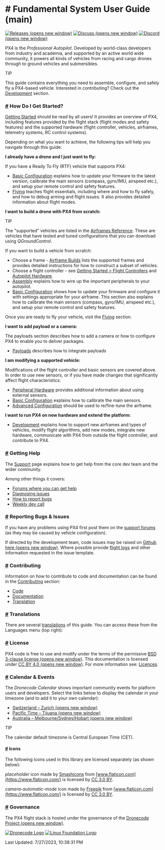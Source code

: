 # # Fundamental System User Guide (main)



[![Releases](https://img.shields.io/badge/release-main-blue.svg) (opens new window)](https://github.com/PX4/PX4-Autopilot/releases) [![Discuss](https://img.shields.io/badge/discuss-px4-ff69b4.svg) (opens new window)](https://discuss.px4.io/) [![Discord](https://discordapp.com/api/guilds/1022170275984457759/widget.png?style=shield) (opens new window)](https://discord.gg/dronecode)

PX4 is the _Professional Autopilot_. Developed by world-class developers from industry and academia, and supported by an active world wide community, it powers all kinds of vehicles from racing and cargo drones through to ground vehicles and submersibles.

TIP

This guide contains everything you need to assemble, configure, and safely fly a PX4-based vehicle. Interested in contributing? Check out the [Development](broken-reference) section.

### [#](broken-reference) How Do I Get Started? <a href="#how-do-i-get-started" id="how-do-i-get-started"></a>

[Getting Started](.gitbook/assets/getting\_started) should be read by all users! It provides an overview of PX4, including features provided by the flight stack (flight modes and safety features) and the supported hardware (flight controller, vehicles, airframes, telemetry systems, RC control systems).

Depending on what you want to achieve, the following tips will help you navigate through this guide:

**I already have a drone and I just want to fly:**

If you have a Ready To Fly (RTF) vehicle that supports PX4:

* [Basic Configuration](.gitbook/assets/config) explains how to update your firmware to the latest version, calibrate the main sensors (compass, gyro/IMU, airspeed etc.), and setup your remote control and safety features.
* [Flying](.gitbook/assets/flying) teaches flight essentials, including where and how to fly safely, and how to debug arming and flight issues. It also provides detailed information about flight modes.

**I want to build a drone with PX4 from scratch:**

TIP

The "supported" vehicles are listed in the [Airframes Reference](broken-reference). These are vehicles that have tested and tuned configurations that you can download using _QGroundControl_.

If you want to build a vehicle from scratch:

* Choose a frame - [Airframe Builds](.gitbook/assets/airframes) lists the supported frames and provides detailed instructions for how to construct a subset of vehicles.
* Choose a flight controller - see [Getting Started > Flight Controllers](broken-reference) and [Autopilot Hardware](.gitbook/assets/flight\_controller).
* [Assembly](.gitbook/assets/assembly) explains how to wire up the important peripherals to your autopilot.
* [Basic Configuration](.gitbook/assets/config) shows how to update your firmware and configure it with settings appropriate for your airframe. This section also explains how to calibrate the main sensors (compass, gyro/IMU, airspeed etc.), and setup your remote control and safety features.

Once you are ready to fly your vehicle, visit the [Flying](.gitbook/assets/flying) section.

**I want to add payload or a camera:**

The payloads section describes how to add a camera or how to configure PX4 to enable you to deliver packages.

* [Payloads](.gitbook/assets/payloads) describes how to integrate payloads

**I am modifying a supported vehicle:**

Modifications of the flight controller and basic sensors are covered above. In order to use new sensors, or if you have made changes that significantly affect flight characteristics:

* [Peripheral Hardware](.gitbook/assets/peripherals) provides additional information about using external sensors.
* [Basic Configuration](.gitbook/assets/config) explains how to calibrate the main sensors.
* [Advanced Configuration](.gitbook/assets/advanced\_config) should be used to re/fine-tune the airframe.

**I want to run PX4 on new hardware and extend the platform:**

* [Development](broken-reference) explains how to support new airframes and types of vehicles, modify flight algorithms, add new modes, integrate new hardware, communicate with PX4 from outside the flight controller, and contribute to PX4.

### [#](broken-reference) Getting Help <a href="#getting-help" id="getting-help"></a>

The [Support](broken-reference) page explains how to get help from the core dev team and the wider community.

Among other things it covers:

* [Forums where you can get help](https://about/main/en/contribute/support.html#forums-and-chat)
* [Diagnosing issues](https://about/main/en/contribute/support.html#diagnosing-problems)
* [How to report bugs](https://about/main/en/contribute/support.html#issue-bug-reporting)
* [Weekly dev call](https://about/main/en/contribute/support.html#weekly-dev-call)

### [#](broken-reference) Reporting Bugs & Issues <a href="#reporting-bugs-issues" id="reporting-bugs-issues"></a>

If you have any problems using PX4 first post them on the [support forums](https://about/main/en/contribute/support.html#forums-and-chat) (as they may be caused by vehicle configuration).

If directed by the development team, code issues may be raised on [Github here (opens new window)](https://github.com/PX4/PX4-Autopilot/issues). Where possible provide [flight logs](broken-reference) and other information requested in the issue template.

### [#](broken-reference) Contributing <a href="#contributing" id="contributing"></a>

Information on how to contribute to code and documentation can be found in the [Contributing](.gitbook/assets/contribute) section:

* [Code](.gitbook/assets/contribute)
* [Documentation](broken-reference)
* [Translation](broken-reference)

### [#](broken-reference) Translations <a href="#translations" id="translations"></a>

There are several [translations](broken-reference) of this guide. You can access these from the Languages menu (top right):

### [#](broken-reference) License <a href="#license" id="license"></a>

PX4 code is free to use and modify under the terms of the permissive [BSD 3-clause license (opens new window)](https://opensource.org/licenses/BSD-3-Clause). This documentation is licensed under [CC BY 4.0 (opens new window)](https://creativecommons.org/licenses/by/4.0/). For more information see: [Licences](broken-reference).

### [#](broken-reference) Calendar & Events <a href="#calendar-events" id="calendar-events"></a>

The _Dronecode Calendar_ shows important community events for platform users and developers. Select the links below to display the calendar in your timezone (and to add it to your own calendar):

* [Switzerland – Zurich (opens new window)](https://calendar.google.com/calendar/embed?src=linuxfoundation.org\_g21tvam24m7pm7jhev01bvlqh8%40group.calendar.google.com\&ctz=Europe%2FZurich)
* [Pacific Time – Tijuana (opens new window)](https://calendar.google.com/calendar/embed?src=linuxfoundation.org\_g21tvam24m7pm7jhev01bvlqh8%40group.calendar.google.com\&ctz=America%2FTijuana)
* [Australia – Melbourne/Sydney/Hobart (opens new window)](https://calendar.google.com/calendar/embed?src=linuxfoundation.org\_g21tvam24m7pm7jhev01bvlqh8%40group.calendar.google.com\&ctz=Australia%2FSydney)

TIP

The calendar default timezone is Central European Time (CET).

#### [#](broken-reference) Icons <a href="#icons" id="icons"></a>

The following icons used in this library are licensed separately (as shown below):

&#x20;_placeholder_ icon made by [Smashicons](https://www.flaticon.com/authors/smashicons) from [www.flaticon.com](https://www.flaticon.com/) is licensed by [CC 3.0 BY](https://creativecommons.org/licenses/by/3.0/).

&#x20;_camera-automatic-mode_ icon made by [Freepik](https://www.freepik.com/) from [www.flaticon.com](https://www.flaticon.com/) is licensed by [CC 3.0 BY](http://creativecommons.org/licenses/by/3.0/).

### [#](broken-reference) Governance <a href="#governance" id="governance"></a>

The PX4 flight stack is hosted under the governance of the [Dronecode Project (opens new window)](https://www.dronecode.org/).

[![Dronecode Logo](https://mavlink.io/assets/site/logo\_dronecode.png)](https://www.dronecode.org/) [![Linux Foundation Logo](https://mavlink.io/assets/site/logo\_linux\_foundation.png)](https://www.linuxfoundation.org/projects)

Last Updated: 7/27/2023, 10:38:31 PM
